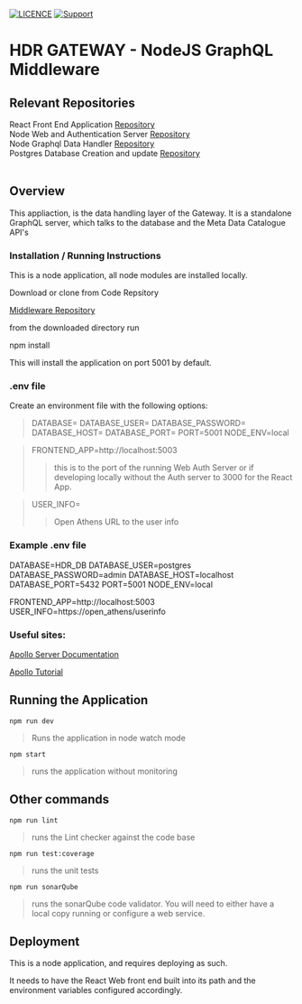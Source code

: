 [![LICENCE](https://img.shields.io/github/license/HDRUK/Gateway-Middleware)](https://github.com/HDRUK/Gateway-Middleware/blob/master/LICENSE)
[![Support](https://img.shields.io/badge/Supported%20By-HDR%20UK-blue)](https://hdruk.ac.uk)

# HDR GATEWAY - NodeJS GraphQL Middleware

## Relevant Repositories

React Front End Application [Repository](https://github.com/HDRUK/Gateway-Frontend)  
Node Web and Authentication Server [Repository](https://github.com/HDRUK/Gateway-Auth-Server)  
Node Graphql Data Handler [Repository](https://github.com/HDRUK/Gateway-Middleware)  
Postgres Database Creation and update [Repository](https://github.com/HDRUK/Gateway-DB)  
​

## Overview

This appliaction, is the data handling layer of the Gateway. It is a standalone GraphQL server, which talks to the database and the Meta Data Catalogue API's

### Installation / Running Instructions

This is a node application, all node modules are installed locally.

Download or clone from Code Repsitory

[Middleware Repository](https://github.com/HDRUK/Gateway-Middleware)

from the downloaded directory run

npm install

This will install the application on port 5001 by default.

### .env file

Create an environment file with the following options:

> DATABASE=
> DATABASE_USER=
> DATABASE_PASSWORD=
> DATABASE_HOST=
> DATABASE_PORT=
> PORT=5001
> NODE_ENV=local

> FRONTEND_APP=http://localhost:5003
>
> > this is to the port of the running Web Auth Server or if developing locally without the Auth server to 3000 for the React App.

> USER_INFO=
>
> > Open Athens URL to the user info

### Example .env file

DATABASE=HDR_DB
DATABASE_USER=postgres
DATABASE_PASSWORD=admin
DATABASE_HOST=localhost
DATABASE_PORT=5432
PORT=5001
NODE_ENV=local

FRONTEND_APP=http://localhost:5003
USER_INFO=https://open_athens/userinfo

### Useful sites:

[Apollo Server Documentation](https://www.apollographql.com/docs/apollo-server/)

[Apollo Tutorial](https://www.apollographql.com/docs/tutorial/)

## Running the Application

`npm run dev`

> Runs the application in node watch mode

`npm start`

> runs the application without monitoring

## Other commands

`npm run lint`

> runs the Lint checker against the code base

`npm run test:coverage`

> runs the unit tests

`npm run sonarQube`

> runs the sonarQube code validator. You will need to either have a local copy running or configure a web service.

## Deployment

This is a node application, and requires deploying as such.

It needs to have the React Web front end built into its path and the environment variables configured accordingly.
